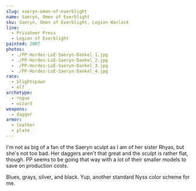 ```yaml
---
slug: saeryn-omen-of-everblight
name: Saeryn, Omen of Everblight
sku: Saeryn, Omen of Everblight, Legion Warlock
line:
  - Privateer Press
  - Legion of Everblight
painted: 2007
photos:
  - ./PP-Hordes-LoE-Saeryn-Dankel_1.jpg
  - ./PP-Hordes-LoE-Saeryn-Dankel_2.jpg
  - ./PP-Hordes-LoE-Saeryn-Dankel_3.jpg
  - ./PP-Hordes-LoE-Saeryn-Dankel_4.jpg
race:
  - blightspawn
  - elf
archetype:
  - rogue
  - wizard
weapons:
  - dagger
armor:
  - leather
  - plate
---
```


I'm not as big of a fan of the Saeryn sculpt as I am of her sister Rhyas, but she's not too bad. Her daggers aren't that great and the sculpt is rather flat, though. PP seems to be going that way with a lot of their smaller models to save on production costs.

Blues, grays, silver, and black. Yup, another standard Nyss color scheme for me.
